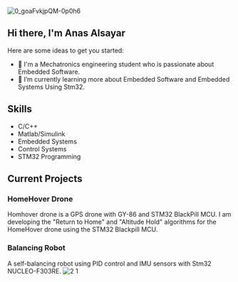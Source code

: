 ![0_goaFvkjpQM-0p0h6](https://github.com/user-attachments/assets/72d09585-e385-4275-beb8-30aa12abdabb)

## Hi there, I'm Anas Alsayar 


Here are some ideas to get you started:

- 🔭 I'm a Mechatronics engineering student who is passionate about Embedded Software.
- 🌱 I’m currently learning more about Embedded Software and Embedded Systems Using Stm32.



## Skills
- C/C++
- Matlab/Simulink
- Embedded Systems
- Control Systems
- STM32 Programming



## Current Projects

### HomeHover Drone
Homhover drone is a GPS drone with GY-86 and STM32 BlackPill MCU. I am developing the "Return to Home" and "Altitude Hold" algorithms for the HomeHover drone using the STM32 Blackpill MCU.

### Balancing Robot
A self-balancing robot using PID control and IMU sensors with Stm32 NUCLEO-F303RE.
![2 1](https://github.com/user-attachments/assets/9057f0ac-6722-454b-8875-ed0c6b30cd2d)




